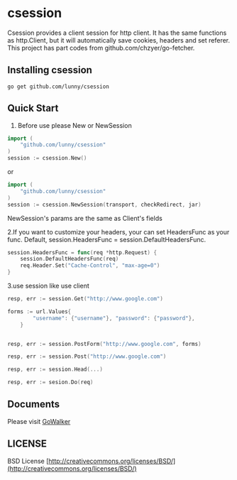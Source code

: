 # csession


Csession provides a client session for http client. It has the same functions as http.Client, but it will automatically save cookies, headers and set referer. This project has part codes from github.com/chzyer/go-fetcher.


## Installing csession

	go get github.com/lunny/csession

## Quick Start

1. Before use please New or NewSession
```Go
import (
	"github.com/lunny/csession"
)
session := csession.New()
```

or

```Go
import (
	"github.com/lunny/csession"
)
session := csession.NewSession(transport, checkRedirect, jar)
```
NewSession's params are the same as Client's fields

2.If you want to customize your headers, your can set HeadersFunc as your func. Default, session.HeadersFunc = session.DefaultHeadersFunc.

```Go
session.HeadersFunc = func(req *http.Request) {
	session.DefaultHeadersFunc(req)
	req.Header.Set("Cache-Control", "max-age=0")
}
```

3.use session like use client

```Go
resp, err := session.Get("http://www.google.com")

forms := url.Values{
		"username": {"username"}, "password": {"password"},
	}


resp, err := session.PostForm("http://www.google.com", forms)

resp, err := session.Post("http://www.google.com")

resp, err := session.Head(...)

resp, err := sesion.Do(req)

```

## Documents 

Please visit [GoWalker](http://gowalker.org/github.com/lunny/csession)


## LICENSE

 BSD License
 [http://creativecommons.org/licenses/BSD/](http://creativecommons.org/licenses/BSD/)
